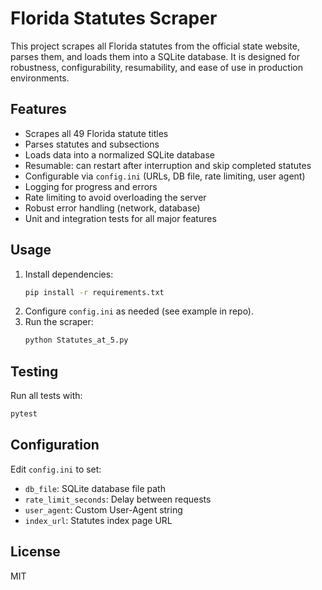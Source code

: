 # Florida Statutes Scraper

This project scrapes all Florida statutes from the official state website, parses them, and loads them into a SQLite database. It is designed for robustness, configurability, resumability, and ease of use in production environments.

## Features
- Scrapes all 49 Florida statute titles
- Parses statutes and subsections
- Loads data into a normalized SQLite database
- Resumable: can restart after interruption and skip completed statutes
- Configurable via `config.ini` (URLs, DB file, rate limiting, user agent)
- Logging for progress and errors
- Rate limiting to avoid overloading the server
- Robust error handling (network, database)
- Unit and integration tests for all major features

## Usage
1. Install dependencies:
   ```sh
   pip install -r requirements.txt
   ```
2. Configure `config.ini` as needed (see example in repo).
3. Run the scraper:
   ```sh
   python Statutes_at_5.py
   ```

## Testing
Run all tests with:
```sh
pytest
```

## Configuration
Edit `config.ini` to set:
- `db_file`: SQLite database file path
- `rate_limit_seconds`: Delay between requests
- `user_agent`: Custom User-Agent string
- `index_url`: Statutes index page URL

## License
MIT
